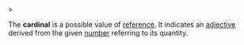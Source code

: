 <!-- markdownlint-disable MD041 -->>
The **cardinal** is a possible value of [reference](referendum.md). It indicates an [adjective](adiectivum.md) derived from the given [number](numerus.md) referring to its quantity.
